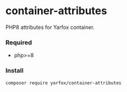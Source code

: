 # container-attributes

PHP8 attributes for Yarfox container.

### Required

* php>=8

### Install

```shell
composer require yarfox/container-attributes
```



